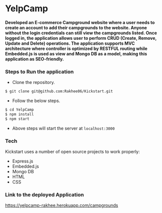 # YelpCamp

#### Developed an E-commerce Campground website where a user needs to create an account to add their campgrounds to the website. Anyone without the login credentials can still view the campgrounds listed. Once logged in, the application allows user to perform CRUD (Create, Remove, Update and Delete) operations. The application supports MVC architecture where controller is optimized by RESTFUL routing while Embedded.js is used as view and Mongo DB as a model, making this application as SEO-friendly.

### Steps to Run the application

* Clone the repository.
```sh
$ git clone git@github.com:Rakhee06/Kickstart.git
```
* Follow the below steps.
```sh
$ cd YelpCamp
$ npm install
$ npm start
```
* Above steps will start the server at `localhost:3000`

### Tech

Kickstart uses a number of open source projects to work properly:
 
* Express.js
* Embedded.js
* Mongo DB
* HTML
* CSS

### Link to the deployed Application
https://yelpcamp-rakhee.herokuapp.com/campgrounds
